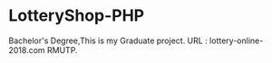 # LotteryShop-PHP
Bachelor's Degree,This is my Graduate project. URL : lottery-online-2018.com
RMUTP.
